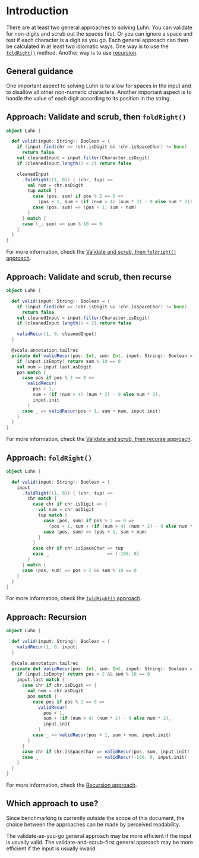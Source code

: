 # Introduction

There are at least two general approaches to solving Luhn.
You can validate for non-digits and scrub out the spaces first.
Or you can ignore a space and test if each character is a digit as you go.
Each general approach can then be calculated in at least two idiomatic ways.
One way is to use the [`foldRight()`][foldRight] method.
Another way is to use [recursion][recursion].

## General guidance

One important aspect to solving Luhn is to allow for spaces in the input and to disallow all other non-numeric characters.
Another important aspect is to handle the value of each digit according to its position in the string.

## Approach: Validate and scrub, then `foldRight()`

```scala
object Luhn {

  def valid(input: String): Boolean = {
    if (input.find(chr => !chr.isDigit && !chr.isSpaceChar) != None)
      return false
    val cleanedInput = input.filter(Character.isDigit)
    if (cleanedInput.length() < 2) return false

    cleanedInput
      .foldRight((1, 0)) { (chr, tup) =>
        val num = chr.asDigit
        tup match {
          case (pos, sum) if pos % 2 == 0 =>
            (pos + 1, sum + (if (num > 4) (num * 2) - 9 else num * 2))
          case (pos, sum) => (pos + 1, sum + num)
        }
      } match {
      case (_, sum) => sum % 10 == 0
    }
  }
}
```

For more information, check the [Validate and scrub, then `foldright()` approach][approach-validate-scrub-foldright].

## Approach: Validate and scrub, then recurse

```scala
object Luhn {

  def valid(input: String): Boolean = {
    if (input.find(chr => !chr.isDigit && !chr.isSpaceChar) != None)
      return false
    val cleanedInput = input.filter(Character.isDigit)
    if (cleanedInput.length() < 2) return false

    validRecur(1, 0, cleanedInput)
  }

  @scala.annotation.tailrec
  private def validRecur(pos: Int, sum: Int, input: String): Boolean = {
    if (input.isEmpty) return sum % 10 == 0
    val num = input.last.asDigit
    pos match {
      case pos if pos % 2 == 0 =>
        validRecur(
          pos + 1,
          sum + (if (num > 4) (num * 2) - 9 else num * 2),
          input.init
        )
      case _ => validRecur(pos + 1, sum + num, input.init)
    }
  }
}
```

For more information, check the [Validate and scrub, then recurse approach][approach-validate-scrub-recursion].

## Approach: `foldRight()`

```scala
object Luhn {

  def valid(input: String): Boolean = {
    input
      .foldRight((1, 0)) { (chr, tup) =>
        chr match {
          case chr if chr.isDigit => {
            val num = chr.asDigit
            tup match {
              case (pos, sum) if pos % 2 == 0 =>
                (pos + 1, sum + (if (num > 4) (num * 2) - 9 else num * 2))
              case (pos, sum) => (pos + 1, sum + num)
            }
          }
          case chr if chr.isSpaceChar => tup
          case _                      => (-100, 0)
        }
      } match {
      case (pos, sum) => pos > 2 && sum % 10 == 0
    }
  }
}
```

For more information, check the [`foldRight()` approach][approach-foldright].

## Approach: Recursion

``` scala
object Luhn {

  def valid(input: String): Boolean = {
    validRecur(1, 0, input)
  }

  @scala.annotation.tailrec
  private def validRecur(pos: Int, sum: Int, input: String): Boolean = {
    if (input.isEmpty) return pos > 2 && sum % 10 == 0
    input.last match {
      case chr if chr.isDigit => {
        val num = chr.asDigit
        pos match {
          case pos if pos % 2 == 0 =>
            validRecur(
              pos + 1,
              sum + (if (num > 4) (num * 2) - 9 else num * 2),
              input.init
            )
          case _ => validRecur(pos + 1, sum + num, input.init)
        }
      }
      case chr if chr.isSpaceChar => validRecur(pos, sum, input.init)
      case _                      => validRecur(-100, 0, input.init)
    }
  }
}
```

For more information, check the [Recursion approach][approach-recursion].

## Which approach to use?

Since benchmarking is currently outside the scope of this document,
the choice between the approaches can be made by perceived readability.

The validate-as-you-go general approach may be more efficient if the input is usually valid.
The validate-and-scrub-first general approach may be more efficient if the input is usually invalid.

[foldright]: https://www.scala-lang.org/api/2.12.7/scala/collection/immutable/StringOps.html#foldRight[B](z:B)(op:(A,B)=%3EB):B
[recursion]: https://www.geeksforgeeks.org/recursion-in-scala/
[approach-validate-scrub-foldright]: https://exercism.org/tracks/scala/exercises/luhn/approaches/validate-scrub-foldright
[approach-validate-scrub-recursion]: https://exercism.org/tracks/scala/exercises/luhn/approaches/validate-scrub-recursion
[approach-foldright]: https://exercism.org/tracks/scala/exercises/luhn/approaches/foldright
[approach-recursion]: https://exercism.org/tracks/scala/exercises/luhn/approaches/recursion
